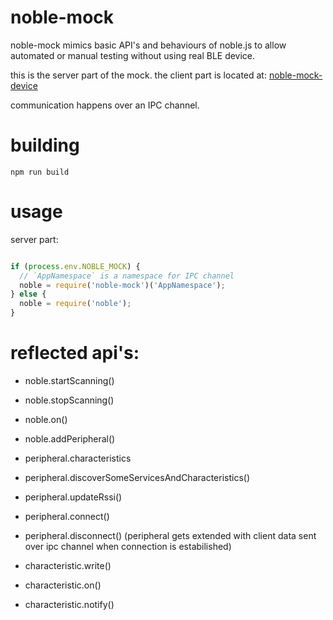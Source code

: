 # noble-mock

noble-mock mimics basic API's and behaviours of noble.js to allow
automated or manual testing without using real BLE device.

this is the server part of the mock. the client part 
is located at: [noble-mock-device](http://github.com/PoweredBySAM/noble-mock-device)

communication happens over an IPC channel.

# building

`npm run build`

# usage

server part:
```js

if (process.env.NOBLE_MOCK) {
  // `AppNamespace` is a namespace for IPC channel
  noble = require('noble-mock')('AppNamespace');
} else {
  noble = require('noble');
}
```

# reflected api's:

  - noble.startScanning()
  - noble.stopScanning()
  - noble.on()
  - noble.addPeripheral()

  - peripheral.characteristics
  - peripheral.discoverSomeServicesAndCharacteristics()
  - peripheral.updateRssi()
  - peripheral.connect()
  - peripheral.disconnect()
(peripheral gets extended with client data sent over ipc channel when connection is estabilished)

  - characteristic.write()
  - characteristic.on()
  - characteristic.notify()

